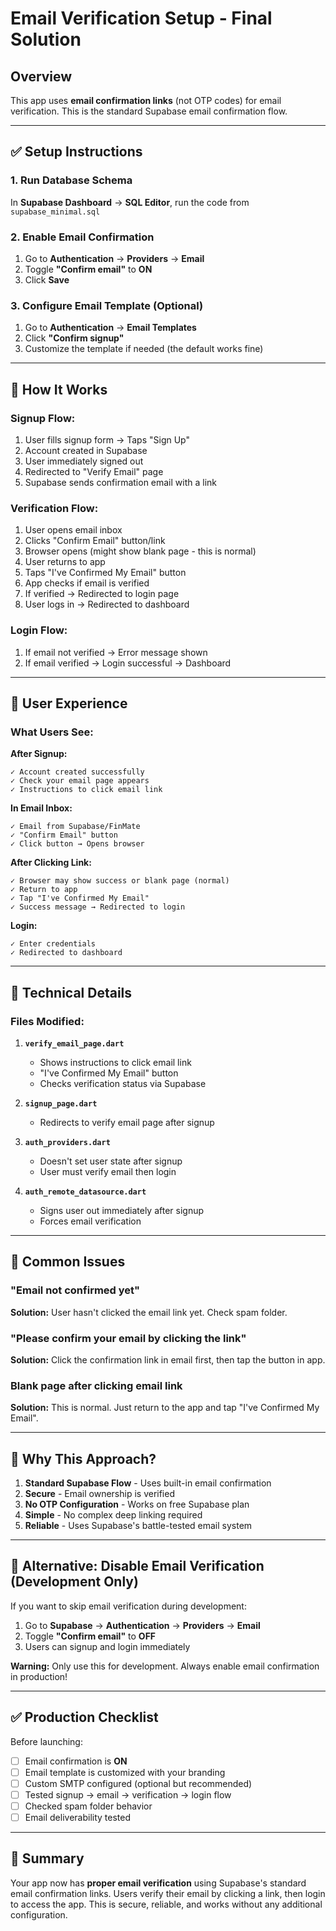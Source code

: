 # Email Verification Setup - Final Solution

## Overview
This app uses **email confirmation links** (not OTP codes) for email verification. This is the standard Supabase email confirmation flow.

---

## ✅ Setup Instructions

### 1. **Run Database Schema**
In **Supabase Dashboard** → **SQL Editor**, run the code from `supabase_minimal.sql`

### 2. **Enable Email Confirmation**
1. Go to **Authentication** → **Providers** → **Email**
2. Toggle **"Confirm email"** to **ON**
3. Click **Save**

### 3. **Configure Email Template** (Optional)
1. Go to **Authentication** → **Email Templates**
2. Click **"Confirm signup"**
3. Customize the template if needed (the default works fine)

---

## 🔄 How It Works

### Signup Flow:
1. User fills signup form → Taps "Sign Up"
2. Account created in Supabase
3. User immediately signed out
4. Redirected to "Verify Email" page
5. Supabase sends confirmation email with a link

### Verification Flow:
1. User opens email inbox
2. Clicks "Confirm Email" button/link
3. Browser opens (might show blank page - this is normal)
4. User returns to app
5. Taps "I've Confirmed My Email" button
6. App checks if email is verified
7. If verified → Redirected to login page
8. User logs in → Redirected to dashboard

### Login Flow:
1. If email not verified → Error message shown
2. If email verified → Login successful → Dashboard

---

## 📱 User Experience

### What Users See:

**After Signup:**
```
✓ Account created successfully
✓ Check your email page appears
✓ Instructions to click email link
```

**In Email Inbox:**
```
✓ Email from Supabase/FinMate
✓ "Confirm Email" button
✓ Click button → Opens browser
```

**After Clicking Link:**
```
✓ Browser may show success or blank page (normal)
✓ Return to app
✓ Tap "I've Confirmed My Email"
✓ Success message → Redirected to login
```

**Login:**
```
✓ Enter credentials
✓ Redirected to dashboard
```

---

## 🔧 Technical Details

### Files Modified:

1. **`verify_email_page.dart`**
   - Shows instructions to click email link
   - "I've Confirmed My Email" button
   - Checks verification status via Supabase

2. **`signup_page.dart`**
   - Redirects to verify email page after signup

3. **`auth_providers.dart`**
   - Doesn't set user state after signup
   - User must verify email then login

4. **`auth_remote_datasource.dart`**
   - Signs user out immediately after signup
   - Forces email verification

---

## 🚨 Common Issues

### "Email not confirmed yet"
**Solution:** User hasn't clicked the email link yet. Check spam folder.

### "Please confirm your email by clicking the link"
**Solution:** Click the confirmation link in email first, then tap the button in app.

### Blank page after clicking email link
**Solution:** This is normal. Just return to the app and tap "I've Confirmed My Email".

---

## 🎯 Why This Approach?

1. **Standard Supabase Flow** - Uses built-in email confirmation
2. **Secure** - Email ownership is verified
3. **No OTP Configuration** - Works on free Supabase plan
4. **Simple** - No complex deep linking required
5. **Reliable** - Uses Supabase's battle-tested email system

---

## 🔄 Alternative: Disable Email Verification (Development Only)

If you want to skip email verification during development:

1. Go to **Supabase** → **Authentication** → **Providers** → **Email**
2. Toggle **"Confirm email"** to **OFF**
3. Users can signup and login immediately

**Warning:** Only use this for development. Always enable email confirmation in production!

---

## ✅ Production Checklist

Before launching:

- [ ] Email confirmation is **ON**
- [ ] Email template is customized with your branding
- [ ] Custom SMTP configured (optional but recommended)
- [ ] Tested signup → email → verification → login flow
- [ ] Checked spam folder behavior
- [ ] Email deliverability tested

---

## 📝 Summary

Your app now has **proper email verification** using Supabase's standard email confirmation links. Users verify their email by clicking a link, then login to access the app. This is secure, reliable, and works without any additional configuration.
